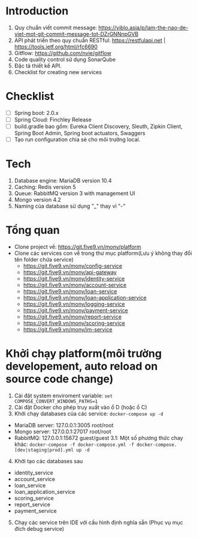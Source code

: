 # Introduction
1. Quy chuẩn viết commit message: https://viblo.asia/p/lam-the-nao-de-viet-mot-git-commit-message-tot-DZrGNNnpGVB
2. API phát triển theo quy chuẩn RESTful: https://restfulapi.net | https://tools.ietf.org/html/rfc6690
3. Gitflow: https://github.com/nvie/gitflow
4. Code quality control sử dụng SonarQube
5. Đặc tả thiết kế API.
6. Checklist for creating new services

# Checklist
- [ ] Spring boot: 2.0.x 
- [ ] Spring Cloud: Finchley Release
- [ ] build.gradle bao gồm: Eureka Client Discovery, Sleuth, Zipkin Client, Spring Boot Admin, Spring boot actuators, Swaggers
- [ ] Tạo run configuration chia sẻ cho môi trường local. 

# Tech
1. Database engine: MariaDB version 10.4
2. Caching: Redis version 5
3. Queue: RabbitMQ version 3 with management UI
4. Mongo version 4.2
5. Naming của database sử dụng "_" thay vì "-"


# Tổng quan
- Clone project về: https://git.five9.vn/mony/platform
- Clone các services con về trong thư mục platform(Lưu ý không thay đổi tên folder chứa service)
    - https://git.five9.vn/mony/config-service
    - https://git.five9.vn/mony/api-gateway
    - https://git.five9.vn/mony/identity-service
    - https://git.five9.vn/mony/account-service
    - https://git.five9.vn/mony/loan-service
    - https://git.five9.vn/mony/loan-application-service
    - https://git.five9.vn/mony/logging-service
    - https://git.five9.vn/mony/payment-service
    - https://git.five9.vn/mony/report-service
    - https://git.five9.vn/mony/scoring-service
    - https://git.five9.vn/mony/im-service
    
    
# Khởi chạy platform(môi trường developement, auto reload on source code change)
1. Cài đặt system enviroment variable: `set COMPOSE_CONVERT_WINDOWS_PATHS=1`
2. Cài đặt Docker cho phép truy xuất vào ổ D (hoặc ổ C)
3. Khởi chạy databases của các service: `docker-compose up -d`
- MariaDB server: 127.0.0.1:3005 root/root
- Mongo server: 127.0.0.1:27017 root/root
- RabbitMQ: 127.0.0.1:15672 guest/guest
3.1: Một số phương thức chay khác: `docker-compose -f docker-compose.yml -f docker-compose.[dev|staging|prod].yml up -d`
4. Khởi tạo các databases sau
- identity_service
- account_service
- loan_service
- loan_application_service
- scoring_service
- report_service
- payment_service
5. Chạy các service trên IDE với cấu hình định nghĩa sẵn (Phục vụ mục đích debug service)